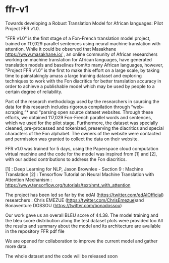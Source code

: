 # ffr-v1
Towards developing a Robust Translation Model for African languages: Pilot Project FFR v1.0. 

"FFR v1.0" is the first stage of a Fon-French translation model project, trained on 117,029 parallel sentences using neural machine translation with attention.
While it could be observed that Masakhane https://www.masakhane.io/ , an online community of African researchers working on machine 
translation for African languages, have generated translation models and baselines from/to many African languages, however,
"Project FFR v1.0” is the first to make this effort on a large scale, by taking time to painstakingly amass a large 
training dataset and exploring techniques to work with the Fon diacritics for better translation accuracy
in order to achieve a publishable model which may be used by people to a certain degree of reliability.

Part of the research methodology used by the researchers in sourcing the data for this research includes rigorous compilation through 
“web-scraping,”* and  “parsing open source dataset websites. Through these efforts, we obtained 117,029 Fon-French parallel words and 
sentences, which we used for the pilot stage. Furthermore, the dataset was specially cleaned, pre-processed and tokenized, 
preserving the diacritics and special characters of the Fon alphabet. The owners of the website were contacted and permission was granted
to collect the data on their website.

FFR v1.0 was trained for 5 days, using the Paperspace cloud computation virtual machine and the code for the model was inspired from [1] 
and [2], with our added contributions to address the Fon diacritics.

[1] : Deep Learning for NLP, Jason Brownlee - Section 9 : Machine Translation
[2] : Tensorflow Tutorial on Neural Machine Translation with Attention Mechanism : 
      https://www.tensorflow.org/tutorials/text/nmt_with_attention

The project has been led so far by the edAI (https://twitter.com/edAIOfficial) researchers : 
Chris EMEZUE (https://twitter.com/ChrisEmezue)and Bonaventure DOSSOU (https://twitter.com/bonadossou)

Our work gave us an overall BLEU score of 44.38.
The model training and the bleu score distribution along the test dataset plots were provided too
All the results and summary about the model and its architecture are available in the repository FFR pdf file

We are opened for collaboration to improve the current model and gather more data.

The whole dataset and the code will be released soon 


